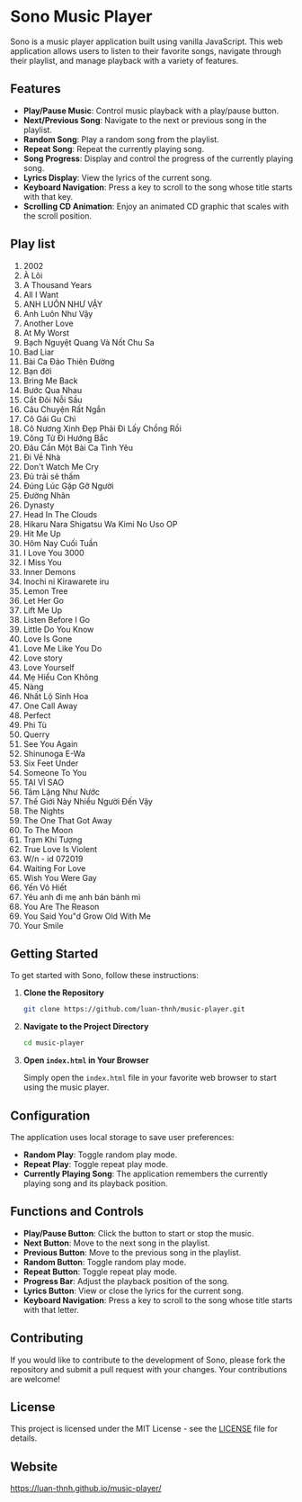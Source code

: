 # Sono Music Player

Sono is a music player application built using vanilla JavaScript. This web application allows users to listen to their favorite songs, navigate through their playlist, and manage playback with a variety of features.

## Features

- **Play/Pause Music**: Control music playback with a play/pause button.
- **Next/Previous Song**: Navigate to the next or previous song in the playlist.
- **Random Song**: Play a random song from the playlist.
- **Repeat Song**: Repeat the currently playing song.
- **Song Progress**: Display and control the progress of the currently playing song.
- **Lyrics Display**: View the lyrics of the current song.
- **Keyboard Navigation**: Press a key to scroll to the song whose title starts with that key.
- **Scrolling CD Animation**: Enjoy an animated CD graphic that scales with the scroll position.

## Play list

1. 2002
2. À Lôi
3. A Thousand Years
4. All I Want
5. ANH LUÔN NHƯ VẬY
6. Anh Luôn Như Vậy
7. Another Love
8. At My Worst
9. Bạch Nguyệt Quang Và Nốt Chu Sa
10. Bad Liar
11. Bài Ca Đảo Thiên Đường
12. Bạn đời
13. Bring Me Back
14. Bước Qua Nhau
15. Cắt Đôi Nỗi Sầu
16. Câu Chuyện Rất Ngắn
17. Cô Gái Gu Chì
18. Cô Nương Xinh Đẹp Phải Đi Lấy Chồng Rồi
19. Công Tử Đi Hướng Bắc
20. Đâu Cần Một Bài Ca Tình Yêu
21. Đi Về Nhà
22. Don't Watch Me Cry
23. Đủ trải sẽ thấm
24. Đúng Lúc Gặp Gỡ Người
25. Đường Nhân
26. Dynasty
27. Head In The Clouds
28. Hikaru Nara Shigatsu Wa Kimi No Uso OP
29. Hit Me Up
30. Hôm Nay Cuối Tuần
31. I Love You 3000
32. I Miss You
33. Inner Demons
34. Inochi ni Kirawarete iru
35. Lemon Tree
36. Let Her Go
37. Lift Me Up
38. Listen Before I Go
39. Little Do You Know
40. Love Is Gone
41. Love Me Like You Do
42. Love story
43. Love Yourself
44. Mẹ Hiểu Con Không
45. Nàng
46. Nhất Lộ Sinh Hoa
47. One Call Away
48. Perfect
49. Phi Tù
50. Querry
51. See You Again
52. Shinunoga E-Wa
53. Six Feet Under
54. Someone To You
55. TẠI VÌ SAO
56. Tâm Lặng Như Nước
57. Thế Giới Này Nhiều Người Đến Vậy
58. The Nights
59. The One That Got Away
60. To The Moon
61. Trạm Khí Tượng
62. True Love Is Violent
63. W/n - id 072019
64. Waiting For Love
65. Wish You Were Gay
66. Yến Vô Hiết
67. Yêu anh đi mẹ anh bán bánh mì
68. You Are The Reason
69. You Said You"d Grow Old With Me
70. Your Smile

## Getting Started

To get started with Sono, follow these instructions:

1. **Clone the Repository**

   ```bash
   git clone https://github.com/luan-thnh/music-player.git
   ```

2. **Navigate to the Project Directory**

   ```bash
   cd music-player
   ```

3. **Open `index.html` in Your Browser**

   Simply open the `index.html` file in your favorite web browser to start using the music player.

## Configuration

The application uses local storage to save user preferences:

- **Random Play**: Toggle random play mode.
- **Repeat Play**: Toggle repeat play mode.
- **Currently Playing Song**: The application remembers the currently playing song and its playback position.

## Functions and Controls

- **Play/Pause Button**: Click the button to start or stop the music.
- **Next Button**: Move to the next song in the playlist.
- **Previous Button**: Move to the previous song in the playlist.
- **Random Button**: Toggle random play mode.
- **Repeat Button**: Toggle repeat play mode.
- **Progress Bar**: Adjust the playback position of the song.
- **Lyrics Button**: View or close the lyrics for the current song.
- **Keyboard Navigation**: Press a key to scroll to the song whose title starts with that letter.

## Contributing

If you would like to contribute to the development of Sono, please fork the repository and submit a pull request with your changes. Your contributions are welcome!

## License

This project is licensed under the MIT License - see the [LICENSE](LICENSE) file for details.

## Website

https://luan-thnh.github.io/music-player/
